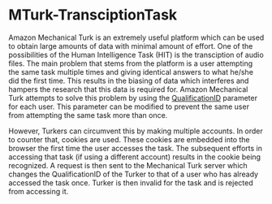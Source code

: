 # MTurk-TransciptionTask

Amazon Mechanical Turk is an extremely useful platform which can be used to obtain large amounts of data with minimal amount of effort. One of the possibilities of the Human Intelligence Task (HIT) is the transciption of audio files. The main problem that stems from the platform is a user attempting the same task multiple times and giving identical answers to what he/she did the first time. This results in the biasing of data which interferes and hampers the research that this data is required for. Amazon Mechanical Turk attempts to solve this problem by using the <a href="http://docs.aws.amazon.com/AWSMechTurk/latest/AWSMturkAPI/ApiReference_QualificationRequirementDataStructureArticle.html">QualificationID</a> parameter for each user. This parameter can be modified to prevent the same user from attempting the same task more than once. 

However, Turkers can circumvent this by making multiple accounts. In order to counter that, cookies are used. These cookies are embedded into the browser the first time the user accesses the task. The subsequent efforts in accessing that task (if using a different account) results in the cookie being recognized. A request is then sent to the Mechanical Turk server which changes the QualificationID of the Turker to that of a user who has already accessed the task once. Turker is then invalid for the task and is rejected from accessing it.
